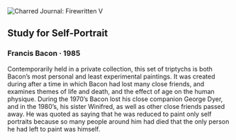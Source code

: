 <div class="artwork-of-the-day">
  <div class="container">
    <div class="img-wrapper">
      <img
        src="https://uploads0.wikiart.org/00108/images/francis-bacon/1.png!Large.png"
        alt="Charred Journal: Firewritten V" />
    </div>
    <div class="artwork-detail">
      <div class="artwork-origin"> 
        <h2 class="artwork-name">Study for Self-Portrait</h2>
        <h3 class="artist">
          Francis Bacon
                    ·  1985
        </h3>
      </div>
      <p class="description">
        <span class="artwork-description-text ng-binding" ng-bind-html="viewModel.ArtworkOfTheDay.Description | unsafe">Contemporarily held in a private collection, this set of triptychs is both Bacon’s most personal and least experimental paintings. It was created during after a time in which Bacon had lost many close friends, and examines themes of life and death, and the effect of age on the human physique. During the 1970’s Bacon lost his close companion George Dyer, and in the 1980’s, his sister Winifred, as well as other close friends passed away. He was quoted as saying that he was reduced to paint only self portraits because so many people around him had died that the only person he had left to paint was himself. </span>
                        <div class="text-shadow-container" ng-show="showShadow" style=""></div>
      </p>
    </div>
  </div>

</div>
